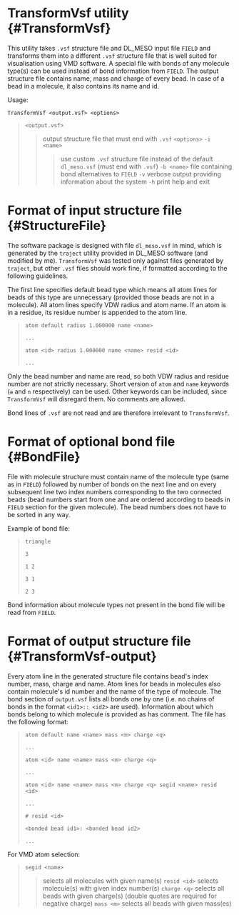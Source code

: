 TransformVsf utility {#TransformVsf}
=====

This utility takes `.vsf` structure file and DL_MESO input file `FIELD` and
transforms them into a different `.vsf` structure file that is well suited
for visualisation using VMD software. A special file with bonds of any
molecule type(s) can be used instead of bond information from `FIELD`. The
output structure file contains name, mass and charge of every bead. In case
of a bead in a molecule, it also contains its name and id.

Usage:

`TransformVsf <output.vsf> <options>`

> `<output.vsf>`
> > output structure file that must end with `.vsf`
> `<options>`
> > `-i <name>`
> > > use custom `.vsf` structure file instead of the default `dl_meso.vsf`
> > > (must end with `.vsf`)
> > `-b <name>`
> > > file containing bond alternatives to `FIELD`
> > `-v`
> > > verbose output providing information about the system
> > `-h`
> > > print help and exit

Format of input structure file {#StructureFile}
=====

The software package is designed with file `dl_meso.vsf` in mind, which is
generated by the `traject` utility provided in DL_MESO software (and modified
by me).  `TransformVsf` was tested only against files generated by `traject`,
but other `.vsf` files should work fine, if formatted according to the
following guidelines.

The first line specifies default bead type which means all atom lines for
beads of this type are unnecessary (provided those beads are not in a
molecule). All atom lines specify VDW radius and atom name. If an atom is
in a residue, its residue number is appended to the atom line.
> `atom default radius 1.000000 name <name>`
>
> `...`
>
> `atom <id> radius 1.000000 name <name> resid <id>`
>
> `...`

Only the bead number and name are read, so both VDW radius and residue
number are not strictly necessary.  Short version of `atom` and `name`
keywords (`a` and `n` respectively) can be used.  Other keywords can be
included, since `TransformVsf` will disregard them. No comments are
allowed.

Bond lines of `.vsf` are not read and are therefore irrelevant to
`TransformVsf`.

Format of optional bond file {#BondFile}
=====

File with molecule structure must contain name of the molecule type (same
as in `FIELD`) followed by number of bonds on the next line and on every
subsequent line two index numbers corresponding to the two connected beads
(bead numbers start from one and are ordered according to beads in `FIELD`
section for the given molecule). The bead numbers does not have to be
sorted in any way.

Example of bond file:

> `triangle`
>
> `3`
>
> `1 2`
>
> `3 1`
>
> `2 3`

Bond information about molecule types not present in the bond file will be read
from `FIELD`.

Format of output structure file {#TransformVsf-output}
=====

Every atom line in the generated structure file contains bead's index number,
mass, charge and name. Atom lines for beads in molecules also contain
molecule's id number and the name of the type of molecule. The bond section of
`output.vsf` lists all bonds one by one (i.e. no chains of bonds in the format
`<id1>:: <id2>` are used). Information about which bonds belong to which
molecule is provided as has comment. The file has the following format:
> `atom default name <name> mass <m> charge <q>`
>
> `...`
>
> `atom <id> name <name> mass <m> charge <q>`
>
> `...`
>
> `atom <id> name <name> mass <m> charge <q> segid <name> resid <id>`
>
> `...`
> 
> `# resid <id>`
>
> `<bonded bead id1>: <bonded bead id2>`
>
> `...`

For VMD atom selection:
> `segid <name>`
> > selects all molecules with given name(s)
> `resid <id>`
> > selects molecule(s) with given index number(s)
> `charge <q>`
> > selects all beads with given charge(s) (double quotes are required for
> > negative charge)
> `mass <m>`
> > selects all beads with given mass(es)
